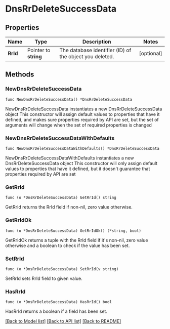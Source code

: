 # DnsRrDeleteSuccessData

## Properties

Name | Type | Description | Notes
------------ | ------------- | ------------- | -------------
**RrId** | Pointer to **string** | The database identifier (ID) of the object you deleted. | [optional] 

## Methods

### NewDnsRrDeleteSuccessData

`func NewDnsRrDeleteSuccessData() *DnsRrDeleteSuccessData`

NewDnsRrDeleteSuccessData instantiates a new DnsRrDeleteSuccessData object
This constructor will assign default values to properties that have it defined,
and makes sure properties required by API are set, but the set of arguments
will change when the set of required properties is changed

### NewDnsRrDeleteSuccessDataWithDefaults

`func NewDnsRrDeleteSuccessDataWithDefaults() *DnsRrDeleteSuccessData`

NewDnsRrDeleteSuccessDataWithDefaults instantiates a new DnsRrDeleteSuccessData object
This constructor will only assign default values to properties that have it defined,
but it doesn't guarantee that properties required by API are set

### GetRrId

`func (o *DnsRrDeleteSuccessData) GetRrId() string`

GetRrId returns the RrId field if non-nil, zero value otherwise.

### GetRrIdOk

`func (o *DnsRrDeleteSuccessData) GetRrIdOk() (*string, bool)`

GetRrIdOk returns a tuple with the RrId field if it's non-nil, zero value otherwise
and a boolean to check if the value has been set.

### SetRrId

`func (o *DnsRrDeleteSuccessData) SetRrId(v string)`

SetRrId sets RrId field to given value.

### HasRrId

`func (o *DnsRrDeleteSuccessData) HasRrId() bool`

HasRrId returns a boolean if a field has been set.


[[Back to Model list]](../README.md#documentation-for-models) [[Back to API list]](../README.md#documentation-for-api-endpoints) [[Back to README]](../README.md)


